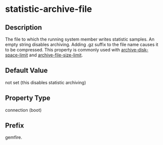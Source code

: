 # statistic-archive-file

## Description

The file to which the running system member writes statistic samples. An empty string disables archiving. Adding .gz suffix to the file name causes it to be compressed. This property is commonly used with [archive-disk-space-limit](archive-disk-space-limit.md) and [archive-file-size-limit](archive-file-size-limit.md).

## Default Value

not set (this disables statistic archiving)

## Property Type

connection (boot)

## Prefix

gemfire.
